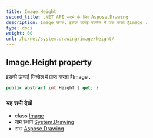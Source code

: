 ```yaml
---
title: Image.Height
second_title: .NET API संदर्भ के लिए Aspose.Drawing
description: Image संपत्त. इसक ऊंचई पक्सेल में प्रप्त करत हैImage .
type: docs
weight: 60
url: /hi/net/system.drawing/image/height/
---
```

## Image.Height property

इसकी ऊंचाई पिक्सेल में प्राप्त करता हैImage .

```csharp
public abstract int Height { get; }
```

### यह सभी देखें

* class [Image](../)
* नाम स्थान [System.Drawing](../../image/)
* सभा [Aspose.Drawing](../../../)


